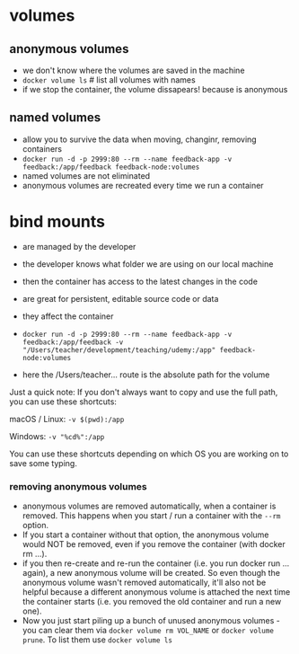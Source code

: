 # volumes

## anonymous volumes

- we don't know where the volumes are saved in the machine
- `docker volume ls` # list all volumes with names
- if we stop the container, the volume dissapears! because is anonymous

## named volumes

- allow you to survive the data when moving, changinr, removing containers
- `docker run -d -p 2999:80 --rm --name feedback-app -v feedback:/app/feedback feedback-node:volumes`
- named volumes are not eliminated
- anonymous volumes are recreated every time we run a container


# bind mounts

- are managed by the developer
- the developer knows what folder we are using on our local machine
- then the container has access to the latest changes in the code
- are great for persistent, editable source code or data
- they affect the container

- `docker run -d -p 2999:80 --rm --name feedback-app -v feedback:/app/feedback -v "/Users/teacher/development/teaching/udemy:/app" feedback-node:volumes`

- here the /Users/teacher... route is the absolute path for the volume

Just a quick note: If you don't always want to copy and use the full path, you can use these shortcuts:

macOS / Linux: `-v $(pwd):/app`

Windows: `-v "%cd%":/app`

You can use these shortcuts depending on which OS you are working on to save some typing.


### removing anonymous volumes

- anonymous volumes are removed automatically, when a container is removed. This happens when you start / run a container with the `--rm` option.
- If you start a container without that option, the anonymous volume would NOT be removed, even if you remove the container (with docker rm ...).
- if you then re-create and re-run the container (i.e. you run docker run ... again), a new anonymous volume will be created. So even though the anonymous volume wasn't removed automatically, it'll also not be helpful because a different anonymous volume is attached the next time the container starts (i.e. you removed the old container and run a new one).
- Now you just start piling up a bunch of unused anonymous volumes - you can clear them via `docker volume rm VOL_NAME` or `docker volume prune`. To list them use `docker volume ls`